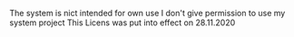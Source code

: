 The system is nict intended for own use
I don't give permission to use my system project
This Licens was put into effect on 28.11.2020
